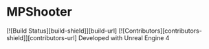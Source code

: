 # MPShooter
[![Build Status][build-shield]][build-url]
[![Contributors][contributors-shield]][contributors-url]
Developed with Unreal Engine 4

